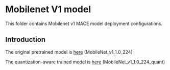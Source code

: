 Mobilenet V1 model
=====

This folder contains Mobilenet v1 MACE model deployment configurations.

Introduction
---
The original pretrained model is [here](https://github.com/tensorflow/models/tree/master/research/slim#pre-trained-models) (MobileNet_v1_1.0_224)

The quantization-aware trained model is [here](https://github.com/tensorflow/models/blob/master/research/slim/nets/mobilenet_v1.md) (MobileNet_v1_1.0_224_quant)
